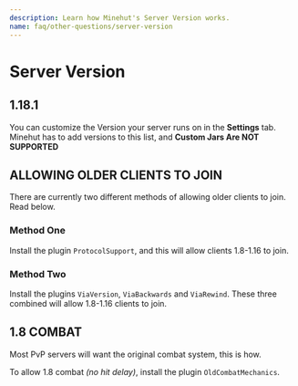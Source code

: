 ```yaml
---
description: Learn how Minehut's Server Version works.
name: faq/other-questions/server-version
---
```


# Server Version

## 1.18.1

You can customize the Version your server runs on in the **Settings** tab. Minehut has to add versions to this list, and **Custom Jars Are NOT SUPPORTED**

## ALLOWING OLDER CLIENTS TO JOIN

There are currently two different methods of allowing older clients to join. Read below.

### Method One

Install the plugin `ProtocolSupport`, and this will allow clients 1.8-1.16 to join.

### Method Two

Install the plugins `ViaVersion`, `ViaBackwards` and `ViaRewind`. These three combined will allow 1.8-1.16 clients to join.

## 1.8 COMBAT

Most PvP servers will want the original combat system, this is how.

To allow 1.8 combat _\(no hit delay\)_, install the plugin `OldCombatMechanics`.
